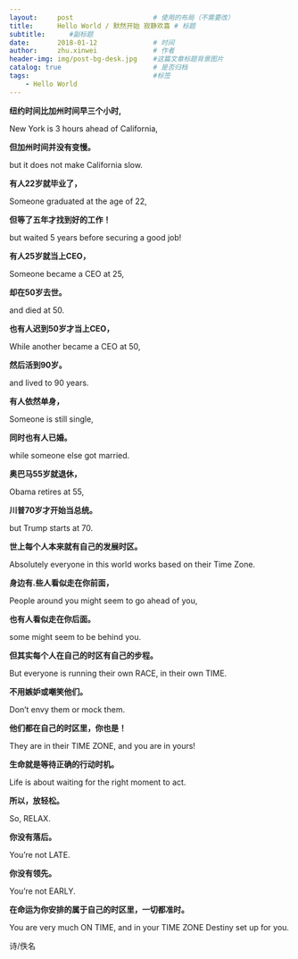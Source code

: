 ```yaml
---
layout:     post   				    # 使用的布局（不需要改）
title:      Hello World / 默然开始 寂静欢喜 # 标题 
subtitle:      #副标题
date:       2018-01-12 				# 时间
author:     zhu.xinwei 		    	# 作者
header-img: img/post-bg-desk.jpg 	#这篇文章标题背景图片
catalog: true 						# 是否归档
tags:								#标签
    - Hello World
---
```



**纽约时间比加州时间早三个小时,**

New York is 3 hours ahead of California,

**但加州时间并没有变慢。** 

but it does not make California slow.

**有人22岁就毕业了，**  

Someone graduated at the age of 22,

**但等了五年才找到好的工作！**

but waited 5 years before securing a good job!

**有人25岁就当上CEO，**

Someone became a CEO at 25,

**却在50岁去世。**  

and died at 50.

**也有人迟到50岁才当上CEO，**  

While another became a CEO at 50,

**然后活到90岁。** 

and lived to 90 years.

**有人依然单身，**  

Someone is still single,

**同时也有人已婚。**  

while someone else got married.

**奥巴马55岁就退休，**  

Obama retires at 55,

**川普70岁才开始当总统。**  

but Trump starts at 70.

**世上每个人本来就有自己的发展时区。**  

Absolutely everyone in this world works based on their Time Zone.

**身边有.些人看似走在你前面，**  

People around you might seem to go ahead of you,

**也有人看似走在你后面。**  

some might seem to be behind you.

**但其实每个人在自己的时区有自己的步程。**  

But everyone is running their own RACE, in their own TIME.

**不用嫉妒或嘲笑他们。**  

Don’t envy them or mock them.

**他们都在自己的时区里，你也是！**  

They are in their TIME ZONE, and you are in yours!

**生命就是等待正确的行动时机。**  

Life is about waiting for the right moment to act.

**所以，放轻松。**  

So, RELAX.

**你没有落后。**  

You’re not LATE.

**你没有领先。**  

You’re not EARLY.

**在命运为你安排的属于自己的时区里，一切都准时。**  

You are very much ON TIME, and in your TIME ZONE Destiny set up for you.


诗/佚名